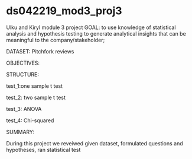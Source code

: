 # ds042219_mod3_proj3
Ulku and Kiryl module 3 project
GOAL: to use knowledge of statistical analysis and hypothesis testing to generate analytical insights that can be meaningful to the company/stakeholder;

DATASET: Pitchfork reviews

OBJECTIVES:

STRUCTURE:

test_1:one sample t test

test_2: two sample t test

test_3: ANOVA

test_4: Chi-squared

SUMMARY: 

During this project we reveiwed given dataset, formulated questions and hypotheses, ran statistical test
